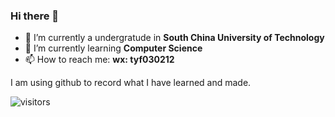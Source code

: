 ### Hi there 👋

<!--
**haandfeng/haandfeng** is a ✨ _special_ ✨ repository because its `README.md` (this file) appears on your GitHub profile. 

Here are some ideas to get you started: -->

- 🔭 I’m currently a undergratude in **South China University of Technology**
- 🌱 I’m currently learning  **Computer Science**
- 📫 How to reach me: **wx: tyf030212**

I am using github to record what I have learned and made.

![visitors](https://visitor-badge.glitch.me/badge?page_id=haandfeng&left_color=green&right_color=red)

<!--

- 👯 I’m looking to collaborate on ...
- 🤔 I’m looking for help with ...
- 💬 Ask me about ... 

- 😄 Pronouns: ...
- ⚡ Fun fact: ...-->

